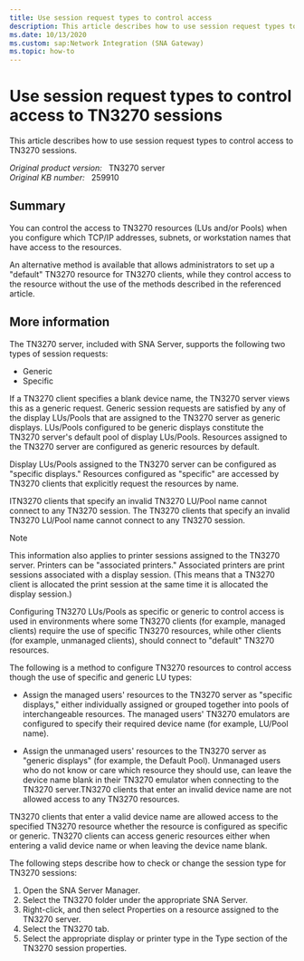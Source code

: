 ```yaml
---
title: Use session request types to control access
description: This article describes how to use session request types to control access to TN3270 sessions.
ms.date: 10/13/2020
ms.custom: sap:Network Integration (SNA Gateway)
ms.topic: how-to
---
```

# Use session request types to control access to TN3270 sessions

This article describes how to use session request types to control access to TN3270 sessions.

_Original product version:_ &nbsp; TN3270 server  
_Original KB number:_ &nbsp; 259910

## Summary

You can control the access to TN3270 resources (LUs and/or Pools) when you configure which TCP/IP addresses, subnets, or workstation names that have access to the resources.

An alternative method is available that allows administrators to set up a "default" TN3270 resource for TN3270 clients, while they control access to the resource without the use of the methods described in the referenced article.

## More information

The TN3270 server, included with SNA Server, supports the following two types of session requests:

- Generic
- Specific

If a TN3270 client specifies a blank device name, the TN3270 server views this as a generic request. Generic session requests are satisfied by any of the display LUs/Pools that are assigned to the TN3270 server as generic displays. LUs/Pools configured to be generic displays constitute the TN3270 server's default pool of display LUs/Pools. Resources assigned to the TN3270 server are configured as generic resources by default.

Display LUs/Pools assigned to the TN3270 server can be configured as "specific displays." Resources configured as "specific" are accessed by TN3270 clients that explicitly request the resources by name.

ITN3270 clients that specify an invalid TN3270 LU/Pool name cannot connect to any TN3270 session. The TN3270 clients that specify an invalid TN3270 LU/Pool name cannot connect to any TN3270 session.

> [!NOTE]
> This information also applies to printer sessions assigned to the TN3270 server. Printers can be "associated printers." Associated printers are print sessions associated with a display session. (This means that a TN3270 client is allocated the print session at the same time it is allocated the display session.)

Configuring TN3270 LUs/Pools as specific or generic to control access is used in environments where some TN3270 clients (for example, managed clients) require the use of specific TN3270 resources, while other clients (for example, unmanaged clients), should connect to "default" TN3270 resources.

The following is a method to configure TN3270 resources to control access though the use of specific and generic LU types:

- Assign the managed users' resources to the TN3270 server as "specific displays," either individually assigned or grouped together into pools of interchangeable resources. The managed users' TN3270 emulators are configured to specify their required device name (for example, LU/Pool name).

- Assign the unmanaged users' resources to the TN3270 server as "generic displays" (for example, the Default Pool). Unmanaged users who do not know or care which resource they should use, can leave the device name blank in their TN3270 emulator when connecting to the TN3270 server.TN3270 clients that enter an invalid device name are not allowed access to any TN3270 resources.

TN3270 clients that enter a valid device name are allowed access to the specified TN3270 resource whether the resource is configured as specific or generic. TN3270 clients can access generic resources either when entering a valid device name or when leaving the device name blank.

The following steps describe how to check or change the session type for TN3270 sessions:

1. Open the SNA Server Manager.
2. Select the TN3270 folder under the appropriate SNA Server.
3. Right-click, and then select Properties on a resource assigned to the TN3270 server.
4. Select the TN3270 tab.
5. Select the appropriate display or printer type in the Type section of the TN3270 session properties.
